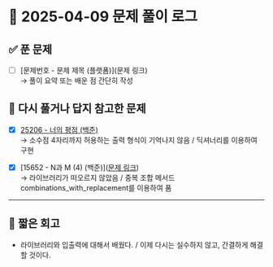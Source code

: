 # 📅 2025-04-09 문제 풀이 로그

## ✅ 푼 문제

- [ ] [문제번호 - 문제 제목 (플랫폼)](문제 링크)  
  → 풀이 요약 또는 배운 점 간단히 작성

## 📝 다시 풀거나 답지 참고한 문제

- [X] [25206 - 너의 평점 (백준)](https://www.acmicpc.net/problem/25206)  
  → 소수점 4자리까지 허용하는 출력 형식이 기억나지 않음 / 딕셔너리를 이용하여 구현

- [X] [15652 - N과 M (4) (백준)]([문제 링크](https://www.acmicpc.net/problem/15652))  
  → 라이브러리가 떠오르지 않았음 / 중복 조합 메서드 combinations_with_replacement를 이용하여 품 

---

## 🧠 짧은 회고

- 라이브러리와 입출력에 대해서 배웠다. / 이제 다시는 실수하지 않고, 간결하게 해결할 것이다.
